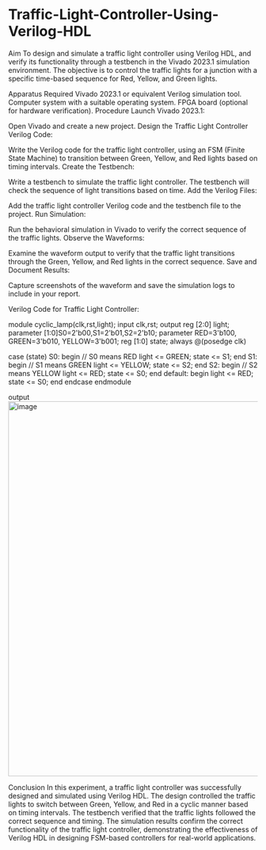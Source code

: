 # Traffic-Light-Controller-Using-Verilog-HDL
Aim
To design and simulate a traffic light controller using Verilog HDL, and verify its functionality through a testbench in the Vivado 2023.1 simulation environment. The objective is to control the traffic lights for a junction with a specific time-based sequence for Red, Yellow, and Green lights.

Apparatus Required
Vivado 2023.1 or equivalent Verilog simulation tool.
Computer system with a suitable operating system.
FPGA board (optional for hardware verification).
Procedure
Launch Vivado 2023.1:

Open Vivado and create a new project.
Design the Traffic Light Controller Verilog Code:

Write the Verilog code for the traffic light controller, using an FSM (Finite State Machine) to transition between Green, Yellow, and Red lights based on timing intervals.
Create the Testbench:

Write a testbench to simulate the traffic light controller. The testbench will check the sequence of light transitions based on time.
Add the Verilog Files:

Add the traffic light controller Verilog code and the testbench file to the project.
Run Simulation:

Run the behavioral simulation in Vivado to verify the correct sequence of the traffic lights.
Observe the Waveforms:

Examine the waveform output to verify that the traffic light transitions through the Green, Yellow, and Red lights in the correct sequence.
Save and Document Results:

Capture screenshots of the waveform and save the simulation logs to include in your report.

Verilog Code for Traffic Light Controller:

module cyclic_lamp(clk,rst,light); 
input clk,rst; 
output reg [2:0] light; 
 parameter [1:0]S0=2'b00,S1=2'b01,S2=2'b10; 
 parameter RED=3'b100, GREEN=3'b010, YELLOW=3'b001; 
 reg [1:0] state; 
 always @(posedge clk) 
 
 case (state) 
 S0: begin // S0 means RED 
 light <= GREEN; state <= S1; 
 end 
 S1: begin // S1 means GREEN 
 light <= YELLOW; state <= S2; 
 end 
 S2: begin // S2 means YELLOW 
 light <= RED; state <= S0; 
 end
default: begin 
 light <= RED; 
 state <= S0; 
 end 
 endcase
endmodule

output
<img width="758" alt="image" src="https://github.com/user-attachments/assets/29938f52-16b1-478d-a285-e431e01a18c8">



Conclusion
In this experiment, a traffic light controller was successfully designed and simulated using Verilog HDL. The design controlled the traffic lights to switch between Green, Yellow, and Red in a cyclic manner based on timing intervals. The testbench verified that the traffic lights followed the correct sequence and timing. The simulation results confirm the correct functionality of the traffic light controller, demonstrating the effectiveness of Verilog HDL in designing FSM-based controllers for real-world applications.
